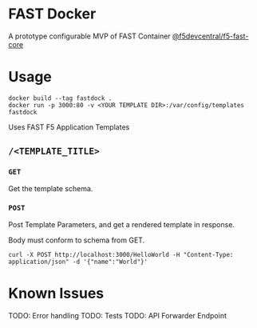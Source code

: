 # FAST Docker

A prototype configurable MVP of FAST Container [@f5devcentral/f5-fast-core](https://www.npmjs.com/package/@f5devcentral/f5-fast-core)

# Usage

```
docker build --tag fastdock .
docker run -p 3000:80 -v <YOUR TEMPLATE DIR>:/var/config/templates fastdock
```

Uses FAST F5 Application Templates

## `/<TEMPLATE_TITLE>`

### `GET`

Get the template schema.

### `POST`

Post Template Parameters, and get a rendered template in response.

Body must conform to schema from GET.

```shell
curl -X POST http://localhost:3000/HelloWorld -H "Content-Type: application/json" -d '{"name":"World"}'
```

# Known Issues

TODO: Error handling
TODO: Tests
TODO: API Forwarder Endpoint
